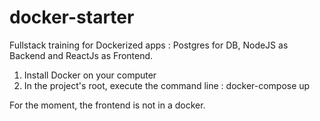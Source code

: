 # docker-starter

Fullstack training for Dockerized apps : Postgres for DB, NodeJS as Backend and ReactJs as Frontend.

1. Install Docker on your computer
2. In the project's root, execute the command line : docker-compose up

For the moment, the frontend is not in a docker.
